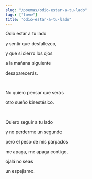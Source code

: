 ```yaml
---
slug: "/poemas/odio-estar-a-tu-lado"
tags: ["love"]
title: "odio-estar-a-tu-lado"
---
```

Odio estar a tu lado

y sentir que desfallezco,

y que si cierro los ojos

a la mañana siguiente

desaparecerás.

&nbsp;

No quiero pensar que serás

otro sueño kinestésico.

&nbsp;

Quiero seguir a tu lado

y no perderme un segundo

pero el peso de mis párpados

me apaga, me apaga contigo,

ojalá no seas

un espejismo.